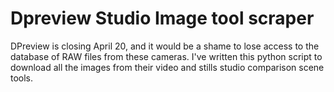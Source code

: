 # Dpreview Studio Image tool scraper
DPreview is closing April 20, and it would be a shame to lose access to the database of RAW files from these cameras. I've written this python script to download all the images from their video and stills studio comparison scene tools.
